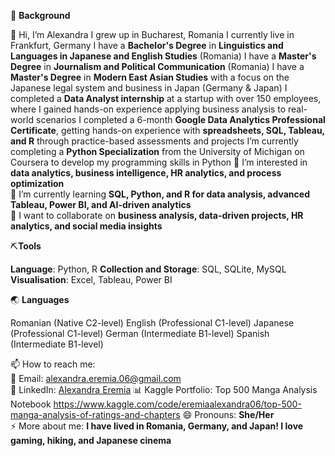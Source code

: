 🚀 **Background**

👋 Hi, I’m Alexandra
I grew up in Bucharest, Romania
I currently live in Frankfurt, Germany
I have a **Bachelor's Degree** in **Linguistics and Languages in Japanese and English Studies** (Romania)
I have a **Master's Degree** in **Journalism and Political Communication** (Romania)
I have a **Master's Degree** in **Modern East Asian Studies** with a focus on the Japanese legal system and business in Japan (Germany & Japan)
I completed a **Data Analyst internship** at a startup with over 150 employees, where I gained hands-on experience applying business analysis to real-world scenarios
I completed a 6-month **Google Data Analytics Professional Certificate**, getting hands-on experience with **spreadsheets, SQL, Tableau, and R** through practice-based assessments and projects
I’m currently completing a **Python Specialization** from the University of Michigan on Coursera to develop my programming skills in Python
👀 I’m interested in **data analytics, business intelligence, HR analytics, and process optimization**  
🌱 I’m currently learning **SQL, Python, and R for data analysis, advanced Tableau, Power BI, and AI-driven analytics**  
💞️ I want to collaborate on **business analysis, data-driven projects, HR analytics, and social media insights**

 ⛏️**Tools**

**Language**: Python, R
**Collection and Storage**: SQL, SQLite, MySQL
**Visualisation**: Excel, Tableau, Power BI


🌏 **Languages**

Romanian (Native C2-level)
English (Professional C1-level)
Japanese (Professional C1-level)
German (Intermediate B1-level)
Spanish (Intermediate B1-level)


📫 How to reach me:  
📩 Email: alexandra.eremia.06@gmail.com  
🔗 LinkedIn: [Alexandra Eremia](https://www.linkedin.com/in/alexandra-eremia-53882953/)
📊 Kaggle Portfolio: Top 500 Manga Analysis Notebook https://www.kaggle.com/code/eremiaalexandra06/top-500-manga-analysis-of-ratings-and-chapters
😄 Pronouns: **She/Her**  
⚡ More about me: **I have lived in Romania, Germany, and Japan! I love gaming, hiking, and Japanese cinema**  

<!---
alexandraeremia06/alexandraeremia06 is a ✨ special ✨ repository because its `README.md` (this file) appears on your GitHub profile.
You can click the Preview link to take a look at your changes.
--->
